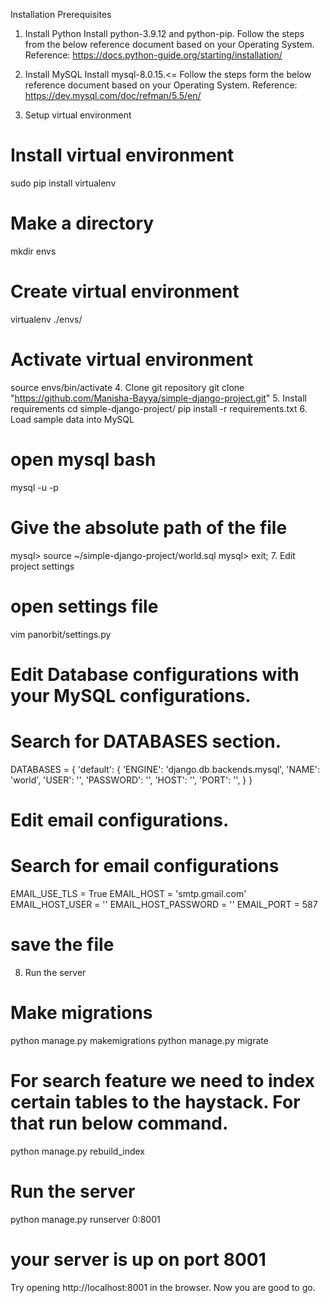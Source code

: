 Installation
Prerequisites
1. Install Python
Install python-3.9.12 and python-pip. Follow the steps from the below reference document based on your Operating System. Reference: https://docs.python-guide.org/starting/installation/

2. Install MySQL
Install mysql-8.0.15.<= Follow the steps form the below reference document based on your Operating System. Reference: https://dev.mysql.com/doc/refman/5.5/en/

3. Setup virtual environment
# Install virtual environment
sudo pip install virtualenv

# Make a directory
mkdir envs

# Create virtual environment
virtualenv ./envs/

# Activate virtual environment
source envs/bin/activate
4. Clone git repository
git clone "https://github.com/Manisha-Bayya/simple-django-project.git"
5. Install requirements
cd simple-django-project/
pip install -r requirements.txt
6. Load sample data into MySQL
# open mysql bash
mysql -u <mysql-user> -p

# Give the absolute path of the file
mysql> source ~/simple-django-project/world.sql
mysql> exit;
7. Edit project settings
# open settings file
vim panorbit/settings.py

# Edit Database configurations with your MySQL configurations.
# Search for DATABASES section.
DATABASES = {
    'default': {
        'ENGINE': 'django.db.backends.mysql',
        'NAME': 'world',
        'USER': '<mysql-user>',
        'PASSWORD': '<mysql-password>',
        'HOST': '<mysql-host>',
        'PORT': '<mysql-port>',
    }
}

# Edit email configurations.
# Search for email configurations
EMAIL_USE_TLS = True
EMAIL_HOST = 'smtp.gmail.com'
EMAIL_HOST_USER = '<your-email>'
EMAIL_HOST_PASSWORD = '<your-email-password>'
EMAIL_PORT = 587

# save the file
8. Run the server
# Make migrations
python manage.py makemigrations
python manage.py migrate

# For search feature we need to index certain tables to the haystack. For that run below command.
python manage.py rebuild_index

# Run the server
python manage.py runserver 0:8001

# your server is up on port 8001
Try opening http://localhost:8001 in the browser. Now you are good to go.
